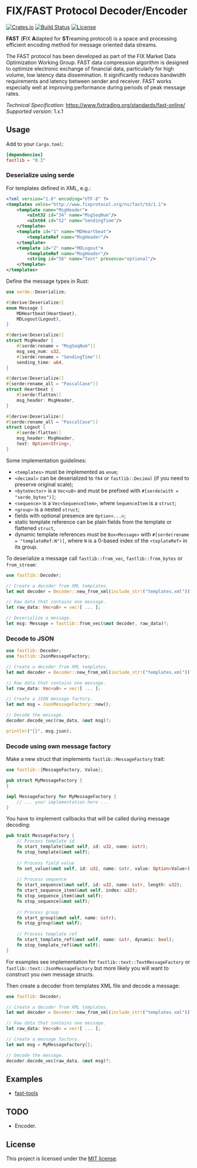 # FIX/FAST Protocol Decoder/Encoder
[![Crates.io](https://img.shields.io/crates/v/fastlib?style=flat-square)](https://crates.io/crates/fastlib)
[![Build Status](https://img.shields.io/github/actions/workflow/status/mcsakoff/rs-fastlib/rust.yml?branch=main&style=flat-square)](https://github.com/mcsakoff/rs-fastlib/actions/workflows/rust.yml?query=branch%3Amain)
[![License](https://img.shields.io/badge/license-MIT-blue?style=flat-square)](LICENSE-MIT)

**FAST** (**F**IX **A**dapted for **ST**reaming protocol) is a space and processing efficient encoding method for message oriented data streams.

The FAST protocol has been developed as part of the FIX Market Data Optimization Working Group.
FAST data compression algorithm is designed to optimize electronic exchange of financial data, particularly for high volume,
low latency data dissemination. It significantly reduces bandwidth requirements and latency between sender and receiver.
FAST works especially well at improving performance during periods of peak message rates.

_Technical Specification_: https://www.fixtrading.org/standards/fast-online/  
_Supported version_: 1.x.1


## Usage

Add to your `Cargo.toml`:

```toml
[dependencies]
fastlib = "0.3"
```

### Deserialize using serde

For templates defined in XML, e.g.:

```xml
<?xml version="1.0" encoding="UTF-8" ?>
<templates xmlns="http://www.fixprotocol.org/ns/fast/td/1.1">
    <template name="MsgHeader">
        <uInt32 id="34" name="MsgSeqNum"/>
        <uInt64 id="52" name="SendingTime"/>
    </template>
    <template id="1" name="MDHeartbeat">
        <templateRef name="MsgHeader"/>
    </template>
    <template id="2" name="MDLogout">
        <templateRef name="MsgHeader"/>
        <string id="58" name="Text" presence="optional"/>
    </template>
</templates>
```

Define the message types in Rust:

```rust
use serde::Deserialize;

#[derive(Deserialize)]
enum Message {
    MDHeartbeat(Heartbeat),
    MDLogout(Logout),
}

#[derive(Deserialize)]
struct MsgHeader {
    #[serde(rename = "MsgSeqNum")]
    msg_seq_num: u32,
    #[serde(rename = "SendingTime")]
    sending_time: u64,
}

#[derive(Deserialize)]
#[serde(rename_all = "PascalCase")]
struct Heartbeat {
    #[serde(flatten)]
    msg_header: MsgHeader,
}

#[derive(Deserialize)]
#[serde(rename_all = "PascalCase")]
struct Logout {
    #[serde(flatten)]
    msg_header: MsgHeader,
    text: Option<String>,
}
```

Some implementation guidelines:

* `<templates>` must be implemented as `enum`;
* `<decimal>` can be deserialized to `f64` or `fastlib::Decimal` (if you need to preserve original scale);
* `<byteVector>` is a `Vec<u8>` and must be prefixed with `#[serde(with = "serde_bytes")]`;
* `<sequence>` is a `Vec<SequenceItem>`, where `SequenceItem` is a `struct`;
* `<group>` is a nested `struct`;
* fields with optional presence are `Option<...>`;
* static template reference can be plain fields from the template or flattened `struct`,
* dynamic template references must be `Box<Message>` with `#[serde(rename = "templateRef:N")]`, where `N`
  is a 0-based index of the `<teplateRef>` in its group.

To deserialize a message call `fastlib::from_vec`, `fastlib::from_bytes` or `from_stream`:

```rust
use fastlib::Decoder;

// Create a decoder from XML templates.
let mut decoder = Decoder::new_from_xml(include_str!("templates.xml"))?;

// Raw data that contains one message.
let raw_data: Vec<u8> = vec![ ... ];

// Deserialize a message.
let msg: Message = fastlib::from_vec(&mut decoder, raw_data)?;
```

### Decode to JSON

```rust
use fastlib::Decoder;
use fastlib::JsonMessageFactory;

// Create a decoder from XML templates.
let mut decoder = Decoder::new_from_xml(include_str!("templates.xml"))?;

// Raw data that contains one message.
let raw_data: Vec<u8> = vec![ ... ];

// Create a JSON message factory.
let mut msg = JsonMessageFactory::new();

// Decode the message.
decoder.decode_vec(raw_data, &mut msg)?;

println!("{}", msg.json);
```

### Decode using own message factory

Make a new struct that implements `fastlib::MessageFactory` trait:

```rust
use fastlib::{MessageFactory, Value};

pub struct MyMessageFactory {
}

impl MessageFactory for MyMessageFactory {
    // ... your implementation here ...
}
```

You have to implement callbacks that will be called during message decoding:

```rust
pub trait MessageFactory {
    // Process template id
    fn start_template(&mut self, id: u32, name: &str);
    fn stop_template(&mut self);
    
    // Process field value
    fn set_value(&mut self, id: u32, name: &str, value: Option<Value>);
    
    // Process sequence
    fn start_sequence(&mut self, id: u32, name: &str, length: u32);
    fn start_sequence_item(&mut self, index: u32);
    fn stop_sequence_item(&mut self);
    fn stop_sequence(&mut self);
    
    // Process group
    fn start_group(&mut self, name: &str);
    fn stop_group(&mut self);
    
    // Process template ref
    fn start_template_ref(&mut self, name: &str, dynamic: bool);
    fn stop_template_ref(&mut self);
}
```

For examples see implementation for `fastlib::text::TextMessageFactory` or `fastlib::text::JsonMessageFactory` but more likely you will want to construct you own message structs.

Then create a decoder from templates XML file and decode a message:

```rust
use fastlib::Decoder;

// Create a decoder from XML templates.
let mut decoder = Decoder::new_from_xml(include_str!("templates.xml"))?;

// Raw data that contains one message.
let raw_data: Vec<u8> = vec![ ... ];

// Create a message factory.
let mut msg = MyMessageFactory{};

// Decode the message.
decoder.decode_vec(raw_data, &mut msg)?;
```

## Examples

- [fast-tools](https://github.com/mcsakoff/rs-fast-tools)


## TODO

- Encoder.


## License

This project is licensed under the [MIT license](LICENSE-MIT).
